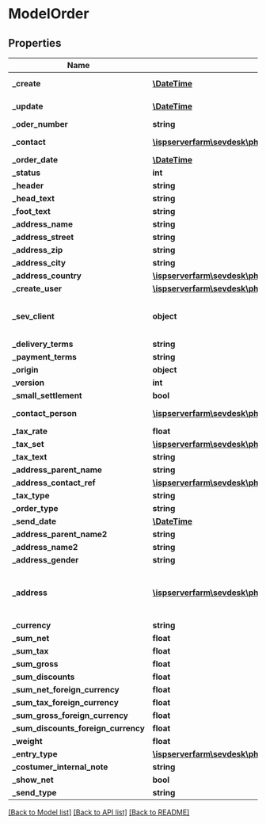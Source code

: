 # ModelOrder

## Properties
Name | Type | Description | Notes
------------ | ------------- | ------------- | -------------
**_create** | [**\DateTime**](\DateTime.md) | date the order was created | [optional] 
**_update** | [**\DateTime**](\DateTime.md) | date the order was last updated | [optional] 
**_oder_number** | **string** |  | [optional] 
**_contact** | [**\ispserverfarm\sevdesk\phpclient\Model\ModelContact**](ModelContact.md) | the Model_Contact which is linked to the order | [optional] 
**_order_date** | [**\DateTime**](\DateTime.md) |  | [optional] 
**_status** | **int** |  | [optional] 
**_header** | **string** |  | [optional] 
**_head_text** | **string** |  | [optional] 
**_foot_text** | **string** |  | [optional] 
**_address_name** | **string** |  | [optional] 
**_address_street** | **string** |  | [optional] 
**_address_zip** | **string** |  | [optional] 
**_address_city** | **string** |  | [optional] 
**_address_country** | [**\ispserverfarm\sevdesk\phpclient\Model\ModelStaticCountry**](ModelStaticCountry.md) |  | [optional] 
**_create_user** | [**\ispserverfarm\sevdesk\phpclient\Model\ModelSevUser**](ModelSevUser.md) |  | [optional] 
**_sev_client** | **object** | sevClient is the unique id every customer has and is used in nearly all operations | [optional] 
**_delivery_terms** | **string** |  | [optional] 
**_payment_terms** | **string** |  | [optional] 
**_origin** | **object** |  | [optional] 
**_version** | **int** |  | [optional] 
**_small_settlement** | **bool** |  | [optional] 
**_contact_person** | [**\ispserverfarm\sevdesk\phpclient\Model\ModelSevUser**](ModelSevUser.md) | contact person for the order which is a SevUser | [optional] 
**_tax_rate** | **float** |  | [optional] 
**_tax_set** | [**\ispserverfarm\sevdesk\phpclient\Model\ModelTaxSet**](ModelTaxSet.md) |  | [optional] 
**_tax_text** | **string** |  | [optional] 
**_address_parent_name** | **string** |  | [optional] 
**_address_contact_ref** | [**\ispserverfarm\sevdesk\phpclient\Model\ModelContactAddress**](ModelContactAddress.md) |  | [optional] 
**_tax_type** | **string** |  | [optional] 
**_order_type** | **string** |  | [optional] 
**_send_date** | [**\DateTime**](\DateTime.md) | date the order was sent | [optional] 
**_address_parent_name2** | **string** |  | [optional] 
**_address_name2** | **string** |  | [optional] 
**_address_gender** | **string** |  | [optional] 
**_address** | [**\ispserverfarm\sevdesk\phpclient\Model\ModelContactAddress**](ModelContactAddress.md) | concatenation of address attributes acquired from Model_Contact-&gt;Model_ContactAddress | [optional] 
**_currency** | **string** |  | [optional] 
**_sum_net** | **float** |  | [optional] 
**_sum_tax** | **float** |  | [optional] 
**_sum_gross** | **float** |  | [optional] 
**_sum_discounts** | **float** |  | [optional] 
**_sum_net_foreign_currency** | **float** |  | [optional] 
**_sum_tax_foreign_currency** | **float** |  | [optional] 
**_sum_gross_foreign_currency** | **float** |  | [optional] 
**_sum_discounts_foreign_currency** | **float** |  | [optional] 
**_weight** | **float** |  | [optional] 
**_entry_type** | [**\ispserverfarm\sevdesk\phpclient\Model\ModelEntryType**](ModelEntryType.md) |  | [optional] 
**_costumer_internal_note** | **string** |  | [optional] 
**_show_net** | **bool** |  | [optional] 
**_send_type** | **string** |  | [optional] 

[[Back to Model list]](../README.md#documentation-for-models) [[Back to API list]](../README.md#documentation-for-api-endpoints) [[Back to README]](../README.md)


